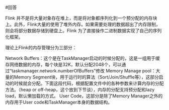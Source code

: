 


#回答

Flink 并不是将大量对象存在堆上，而是将对象都序列化到一个预分配的内存块上。此外，Flink大量的使用了堆外内存。如果需要处理的数据超出了内存限制，则会将部分数据存储到硬盘上。Flink 为了直接操作二进制数据实现了自己的序列化框架。

理论上Flink的内存管理分为三部分：

Network Buffers：这个是在TaskManager启动的时候分配的，这是一组用于缓存网络数据的内存，每个块是32K，默认分配2048个，可以通过“taskmanager.network.numberOfBuffers”修改
Memory Manage pool：大量的Memory Segment块，用于运行时的算法（Sort/Join/Shuffle等），这部分启动的时候就会分配。下面这段代码，根据配置文件中的各种参数来计算内存的分配方法。（heap or off-heap，这个放到下节谈），内存的分配支持预分配和lazy load，默认懒加载的方式。
User Code，这部分是除了Memory Manager之外的内存用于User code和TaskManager本身的数据结构。